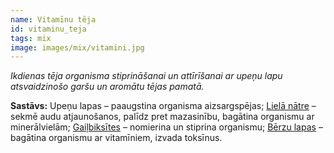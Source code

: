 ```yaml
---
name: Vitamīnu tēja
id: vitaminu_teja
tags: mix
image: images/mix/vitamini.jpg
---
```

*Ikdienas tēja organisma stiprināšanai un attīrīšanai ar upeņu lapu atsvaidzinošo garšu un aromātu tējas pamatā.*

**Sastāvs:**
Upeņu lapas – paaugstina organisma aizsargspējas;
<a href="https://www.danga.lv/mono/#liela_natre">Lielā nātre</a> – sekmē audu atjaunošanos, palīdz pret mazasinību, bagātina organismu ar minerālvielām;
<a href="https://www.danga.lv/mono/#gailbiksites">Gaiļbiksītes</a> – nomierina un stiprina organismu;
<a href="https://www.danga.lv/mono/#berzu_lapas">Bērzu lapas</a> – bagātina organismu ar vitamīniem, izvada toksīnus.